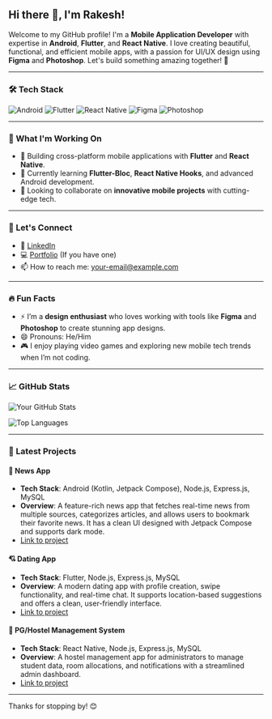 ## Hi there 👋, I'm Rakesh!

Welcome to my GitHub profile! I'm a **Mobile Application Developer** with expertise in **Android**, **Flutter**, and **React Native**. I love creating beautiful, functional, and efficient mobile apps, with a passion for UI/UX design using **Figma** and **Photoshop**. Let's build something amazing together! 🚀

---

### 🛠 Tech Stack
![Android](https://img.shields.io/badge/Android-3DDC84?style=for-the-badge&logo=android&logoColor=white)
![Flutter](https://img.shields.io/badge/Flutter-02569B?style=for-the-badge&logo=flutter&logoColor=white)
![React Native](https://img.shields.io/badge/React_Native-20232A?style=for-the-badge&logo=react&logoColor=61DAFB)
![Figma](https://img.shields.io/badge/Figma-F24E1E?style=for-the-badge&logo=figma&logoColor=white)
![Photoshop](https://img.shields.io/badge/Photoshop-31A8FF?style=for-the-badge&logo=adobe-photoshop&logoColor=white)

---

### 💼 What I'm Working On
- 🔭 Building cross-platform mobile applications with **Flutter** and **React Native**.
- 🌱 Currently learning **Flutter-Bloc**, **React Native Hooks**, and advanced Android development.
- 👯 Looking to collaborate on **innovative mobile projects** with cutting-edge tech.
  
---

### 💬 Let's Connect
- 💼 [LinkedIn](https://www.linkedin.com)
- 💻 [Portfolio](https://your-portfolio.com) (If you have one)
- 📫 How to reach me: [your-email@example.com](mailto:your-email@example.com)

---

### 🔥 Fun Facts
- ⚡ I’m a **design enthusiast** who loves working with tools like **Figma** and **Photoshop** to create stunning app designs.
- 😄 Pronouns: He/Him
- 🎮 I enjoy playing video games and exploring new mobile tech trends when I’m not coding.

---

### 📈 GitHub Stats
![Your GitHub Stats](https://github-readme-stats.vercel.app/api?username=swaingithub&show_icons=true&theme=radical)

![Top Languages](https://github-readme-stats.vercel.app/api/top-langs/?username=swaingithub&layout=compact&theme=radical)

---

### 🚀 Latest Projects

#### 📰 News App
- **Tech Stack**: Android (Kotlin, Jetpack Compose), Node.js, Express.js, MySQL
- **Overview**: A feature-rich news app that fetches real-time news from multiple sources, categorizes articles, and allows users to bookmark their favorite news. It has a clean UI designed with Jetpack Compose and supports dark mode.
- [Link to project](https://github.com/swaingithub/news-app)

#### 💘 Dating App
- **Tech Stack**: Flutter, Node.js, Express.js, MySQL
- **Overview**: A modern dating app with profile creation, swipe functionality, and real-time chat. It supports location-based suggestions and offers a clean, user-friendly interface.
- [Link to project](https://github.com/swaingithub/dating-app)

#### 🏢 PG/Hostel Management System
- **Tech Stack**: React Native, Node.js, Express.js, MySQL
- **Overview**: A hostel management app for administrators to manage student data, room allocations, and notifications with a streamlined admin dashboard.
- [Link to project](https://github.com/swaingithub/pg-management)

---

Thanks for stopping by! 😊
